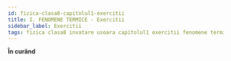 ```yaml
---
id: fizica-clasa8-capitolul1-exercitii
title: I. FENOMENE TERMICE - Exercitii
sidebar_label: Exercitii
tags: fizica clasa8 invatare usoara capitolul1 exercitii fenomene termice
---
```


**În curând**